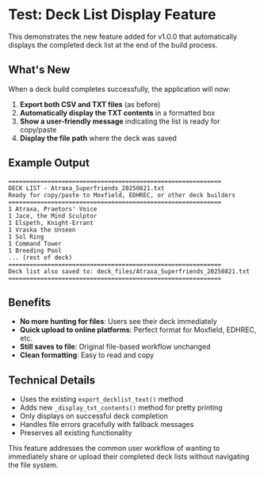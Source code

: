 # Test: Deck List Display Feature

This demonstrates the new feature added for v1.0.0 that automatically displays the completed deck list at the end of the build process.

## What's New

When a deck build completes successfully, the application will now:

1. **Export both CSV and TXT files** (as before)
2. **Automatically display the TXT contents** in a formatted box
3. **Show a user-friendly message** indicating the list is ready for copy/paste
4. **Display the file path** where the deck was saved

## Example Output

```
============================================================
DECK LIST - Atraxa_Superfriends_20250821.txt
Ready for copy/paste to Moxfield, EDHREC, or other deck builders
============================================================
1 Atraxa, Praetors' Voice
1 Jace, the Mind Sculptor
1 Elspeth, Knight-Errant
1 Vraska the Unseen
1 Sol Ring
1 Command Tower
1 Breeding Pool
... (rest of deck)
============================================================
Deck list also saved to: deck_files/Atraxa_Superfriends_20250821.txt
============================================================
```

## Benefits

- **No more hunting for files**: Users see their deck immediately
- **Quick upload to online platforms**: Perfect format for Moxfield, EDHREC, etc.
- **Still saves to file**: Original file-based workflow unchanged
- **Clean formatting**: Easy to read and copy

## Technical Details

- Uses the existing `export_decklist_text()` method
- Adds new `_display_txt_contents()` method for pretty printing
- Only displays on successful deck completion
- Handles file errors gracefully with fallback messages
- Preserves all existing functionality

This feature addresses the common user workflow of wanting to immediately share or upload their completed deck lists without navigating the file system.
